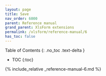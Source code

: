 ```yaml
---
layout: page
title: Save
nav_order: 6000
parent: Reference manual
grand_parent: XlsForm extensions
permalink: /xlsform/reference-manual/6
has_toc: false
---
```

Table of Contents
{: .no_toc .text-delta }

- TOC
{:toc}

{% include_relative _reference-manual-6.md %}
